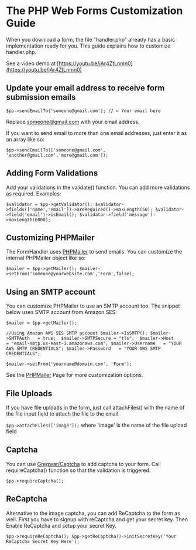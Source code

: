 The PHP Web Forms Customization Guide
=====================================

When you download a form, the file "handler.php" already has a basic implementation ready for you. This guide explains how to customize handler.php.

See a video demo at [https://youtu.be/jAr4ZtLnmn0](https://youtu.be/jAr4ZtLnmn0)

Update your email address to receive form submission emails
------------------------------------

`$pp->sendEmailTo('someone@gmail.com'); // ← Your email here`

Replace someone@gmail.com with your email address.

If you want to send email to more than one email addresses, just enter it as an array like so:

`$pp->sendEmailTo(['someone@gmail.com', 'another@gmail.com','more@gmail.com']);` 

Adding Form Validations
------------------------------------

Add your validations in the validate() function. You can add more validations as required. Examples:

`$validator = $pp->getValidator();
$validator->fields(['name','email'])->areRequired()->maxLength(50);
$validator->field('email')->isEmail();
$validator->field('message')->maxLength(6000);`

Customizing PHPMailer
------------------------------------

The FormHandler uses [PHPMailer](https://github.com/PHPMailer/PHPMailer) to send emails. You can customize the internal PHPMailer object like so:

`$mailer = $pp->getMailer();
$mailer->setFrom('someone@yourwebsite.com','Form',false);`

Using an SMTP account
------------------------------------

You can customize PHPMailer to use an SMTP account too. The snippet below uses SMTP account from Amazon SES:

`$mailer = $pp->getMailer();`

`//Using Amazon AWS SES SMTP account
$mailer->IsSMTP();
$mailer->SMTPAuth   = true; 
$mailer->SMTPSecure = "tls"; 
$mailer->Host       = "email-smtp.us-east-1.amazonaws.com";
$mailer->Username   = "YOUR AWS SMTP CREDENTIALS";
$mailer->Password   = "YOUR AWS SMTP CREDENTIALS";`

`$mailer->setFrom('yourname@domain.com', 'Form');`

See the [PHPMailer](https://github.com/PHPMailer/PHPMailer) Page for more customization options.

File Uploads
------------------------------------

If you have file uploads in the form, just call attachFiles() with the name of the file input field to attach the file to the email.

`$pp->attachFiles(['image']);`
where 'image' is the name of the file upload field

Captcha
------------------------------------

You can use [Gregwar/Captcha](https://github.com/Gregwar/Captcha) to add captcha to your form. Call requireCaptcha() function so that the validation is triggered.

`$pp->requireCaptcha();`

ReCaptcha
------------------------------------

Alternative to the image captcha, you can add ReCaptcha to the form as well. First you have to signup with reCaptcha and get your secret key.
Then Enable ReCaptcha and setup your secret Key.

`$pp->requireReCaptcha();
$pp->getReCaptcha()->initSecretKey('Your ReCaptcha Secret Key Here');`